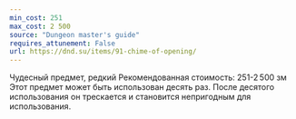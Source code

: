 ```yaml
---
min_cost: 251
max_cost: 2 500
source: "Dungeon master's guide"
requires_attunement: False
url: https://dnd.su/items/91-chime-of-opening/
---
```


Чудесный предмет, редкий
Рекомендованная стоимость: 251-2 500 зм
Этот предмет может быть использован десять раз. После десятого использования он трескается и становится непригодным для использования.